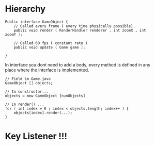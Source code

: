 # Hierarchy

```
Public interface GameObject {
    // Called every frame ( every time physically possible).
    public void render ( RenderHandler renderer , int zoomX , int zoomY );

    // Called 60 fps ( constant rate )
    public void update ( Game game );

}
```

In interface you dont need to add a body, 
every method is defined in any place where the interface is implemented.

```
// Field in Game.java
GameObject [] objects;

// In constructor...
objects = new GameObject [numObjects]

// In render() ...
for ( int index = 0 ; index < objects.length; index++ ) {
    objects[index].render(...);
}
```

# Key Listener !!!